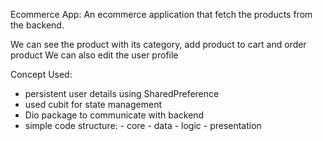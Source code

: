 Ecommerce App: 
An ecommerce application that fetch the products from the backend.

We can see the product with its category, add product to cart and order product
We can also edit the user profile

Concept Used: 
 - persistent user details using SharedPreference
 - used cubit for state management
 - Dio package to communicate with backend
 - simple code structure:
       - core
       - data
       - logic
       - presentation
